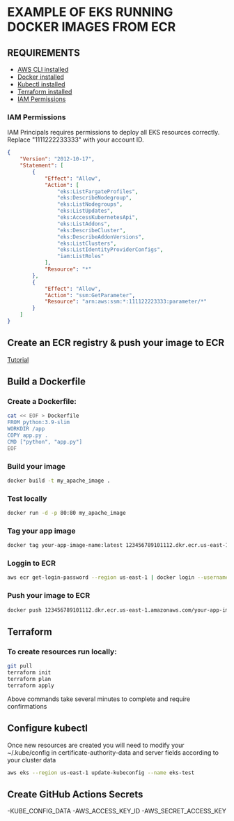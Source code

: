 # EXAMPLE OF EKS RUNNING DOCKER IMAGES FROM ECR
## REQUIREMENTS
- [AWS CLI installed](https://aws.amazon.com/es/cli/)
- [Docker installed](https://docs.docker.com/desktop/install/ubuntu/)
- [Kubectl installed](https://kubernetes.io/es/docs/tasks/tools/included/install-kubectl-linux/)
- [Terraform installed](https://developer.hashicorp.com/terraform/install)
- [IAM Permissions](https://docs.aws.amazon.com/eks/latest/userguide/connector-grant-access.html)
### IAM Permissions
IAM Principals requires permissions to deploy all EKS resources correctly. Replace "1111222233333" with your account ID.
```json
{
    "Version": "2012-10-17",
    "Statement": [
        {
            "Effect": "Allow",
            "Action": [
                "eks:ListFargateProfiles",
                "eks:DescribeNodegroup",
                "eks:ListNodegroups",
                "eks:ListUpdates",
                "eks:AccessKubernetesApi",
                "eks:ListAddons",
                "eks:DescribeCluster",
                "eks:DescribeAddonVersions",
                "eks:ListClusters",
                "eks:ListIdentityProviderConfigs",
                "iam:ListRoles"
            ],
            "Resource": "*"
        },
        {
            "Effect": "Allow",
            "Action": "ssm:GetParameter",
            "Resource": "arn:aws:ssm:*:111122223333:parameter/*" 
        }
    ]
}
```

## Create an ECR registry & push your image to ECR
[Tutorial](https://docs.aws.amazon.com/AmazonECR/latest/userguide/getting-started-cli.html#cli-create-repository)
## Build a Dockerfile
### Create a Dockerfile:
```bash
cat << EOF > Dockerfile
FROM python:3.9-slim
WORKDIR /app
COPY app.py .
CMD ["python", "app.py"]
EOF
```
### Build your image
```bash
docker build -t my_apache_image .
```
### Test locally
```bash
docker run -d -p 80:80 my_apache_image 
```
### Tag your app image
```bash
docker tag your-app-image-name:latest 123456789101112.dkr.ecr.us-east-1.amazonaws.com/your-app-image-name 
```
### Loggin to ECR 
```bash
aws ecr get-login-password --region us-east-1 | docker login --username AWS --password-stdin 123456789101112.dkr.ecr.us-east-1.amazonaws.com/your-app-image-name /
```
### Push your image to ECR
```bash
docker push 123456789101112.dkr.ecr.us-east-1.amazonaws.com/your-app-image-name
```
## Terraform
### To create resources run locally:
```bash
git pull
terraform init
terraform plan
terraform apply
```
 Above commands take several minutes to complete and require confirmations
## Configure kubectl
Once new resources are created you will need to modify your ~/.kube/config in certificate-authority-data and server fields according to your cluster data
```bash
aws eks --region us-east-1 update-kubeconfig --name eks-test
```
## Create GitHub Actions Secrets
-KUBE_CONFIG_DATA
-AWS_ACCESS_KEY_ID
-AWS_SECRET_ACCESS_KEY